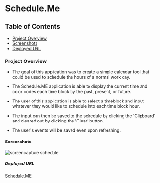 # Schedule.Me

## Table of Contents
* [Project Overview](#Project-overview)
* [Screenshots](#Screenshots)
* [Deployed URL](#Deployed-url)

### Project Overview

* The goal of this application was to create a simple calendar tool that could be used to schedule the hours of a normal work day.  

* The Schedule.ME application is able to display the current time and color codes each time block by the past, present, or future.  

* The user of this application is able to select a timeblock and input whatever they would like to schedule into each time block hour.  

* The input can then be saved to the schedule by clicking the 'Clipboard' and cleared out by clicking the 'Clear' button.

* The user's events will be saved even upon refreshing.

#### Screenshots


![screencapture schedule](https://user-images.githubusercontent.com/78969397/120340015-40fe1b80-c2bb-11eb-9b66-9aeeeab0e8f5.png)



##### Deployed URL

[Schedule.ME](https://chainrxn12.github.io/schedule.me/ "Schedule.ME Home")
